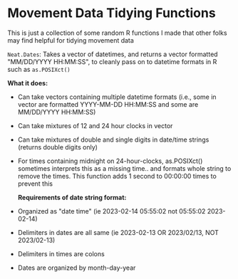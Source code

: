 # Movement Data Tidying Functions

This is just a collection of some random R functions I made that other folks may find helpful for tidying movement data

`Neat.Dates`: Takes a vector of datetimes, and returns a vector formatted "MM/DD/YYYY HH\:MM:SS", to cleanly pass on to datetime formats in R such as `as.POSIXct()`    

  **What it does:**     
  
* Can take vectors containing multiple datetime formats (i.e., some in vector are formatted YYYY-MM-DD HH\:MM:SS and some are MM/DD/YYYY HH\:MM:SS)
* Can take mixtures of 12 and 24 hour clocks in vector    
* Can take mixtures of double and single digits in date/time strings (returns double digits only)    
* For times containing midnight on 24-hour-clocks, as.POSIXct() sometimes interprets this as a missing time.. and formats whole string to remove the times. This function adds 1 second to 00\:00:00 times to prevent this
    
  **Requirements of date string format:**      
      
* Organized as "date time" (ie 2023-02-14 05\:55:02 not 05\:55:02 2023-02-14)    
* Delimiters in dates are all same (ie 2023-02-13 OR 2023/02/13, NOT 2023/02-13)    
* Delimiters in times are colons    
* Dates are organized by month-day-year    

